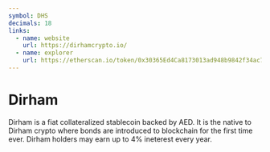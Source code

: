```yaml
---
symbol: DHS
decimals: 18
links:
  - name: website
    url: https://dirhamcrypto.io/
  - name: explorer
    url: https://etherscan.io/token/0x30365Ed4Ca8173013ad948b9842f34ac71d01f7C
---
```


# Dirham

Dirham is a fiat collateralized stablecoin backed by AED. It is the native to Dirham crypto where bonds are introduced to blockchain for the first time ever. Dirham holders may earn up to 4% ineterest every year.
